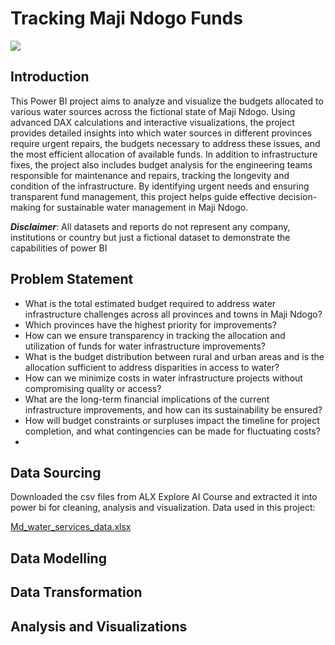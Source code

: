 # Tracking Maji Ndogo Funds
![](transparency_tracking.webp)

## Introduction

This Power BI project aims to analyze and visualize the budgets allocated to various water sources across the fictional state of Maji Ndogo. Using advanced DAX calculations and interactive visualizations, the project provides detailed insights into which water sources in different provinces require urgent repairs, the budgets necessary to address these issues, and the most efficient allocation of available funds. In addition to infrastructure fixes, the project also includes budget analysis for the engineering teams responsible for maintenance and repairs, tracking the longevity and condition of the infrastructure. 
By identifying urgent needs and ensuring transparent fund management, this project helps guide effective decision-making for sustainable water management in Maji Ndogo.

**_Disclaimer_**: All datasets and reports do not represent any company, institutions or country but just a fictional dataset to demonstrate the capabilities of power BI

## Problem Statement
- What is the total estimated budget required to address water infrastructure challenges across all provinces and towns in Maji Ndogo?
- Which provinces have the highest priority for improvements?
- How can we ensure transparency in tracking the allocation and utilization of funds for water infrastructure improvements?
- What is the budget distribution between rural and urban areas and is the allocation sufficient to address disparities in access to water?
- How can we minimize costs in water infrastructure projects without compromising quality or access?
- What are the long-term financial implications of the current infrastructure improvements, and how can its sustainability be ensured?
- How will budget constraints or surpluses impact the timeline for project completion, and what contingencies can be made for fluctuating costs?
- 

## Data Sourcing

Downloaded the csv files from ALX Explore AI Course and extracted it into power bi for cleaning, analysis and visualization.
Data used in this project:

[Md_water_services_data.xlsx](https://github.com/lisaogeya/Visualizing_the_currents_of_change_in_Maji_Ndogo/blob/main/Md_water_services_data.xlsx)

## Data Modelling

## Data Transformation

## Analysis and Visualizations
